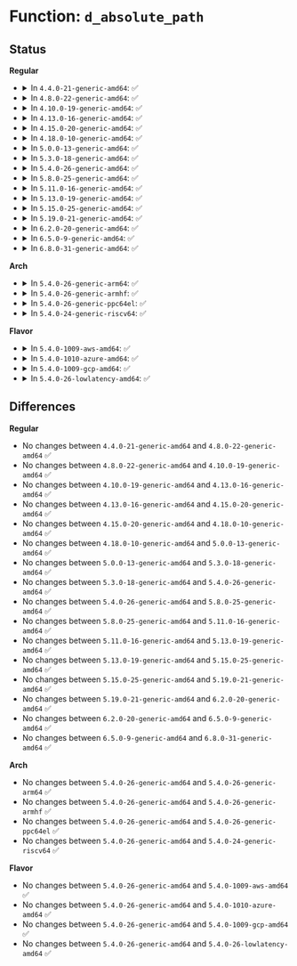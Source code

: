# Function: <code>d_absolute_path</code>

## Status
<b>Regular</b>
<ul>
<li>
<details>
<summary>In <code>4.4.0-21-generic-amd64</code>: ✅</summary>

```c
char * d_absolute_path(const struct path * path, char * buf, int buflen)
```

```json
{
  "name": "d_absolute_path",
  "collision_type": "Unique Global",
  "inline_type": "No",
  "funcs": [
    {
      "addr": 18446744071581098432,
      "name": "d_absolute_path",
      "external": true,
      "loc": "fs/dcache.c:3005",
      "file": "fs/dcache.c",
      "inline": "seen, unknown",
      "caller_inline": [],
      "caller_func": [
        "security/tomoyo/realpath.c:tomoyo_realpath_from_path",
        "security/apparmor/path.c:aa_path_name",
        "security/integrity/ima/ima_api.c:ima_d_path"
      ]
    }
  ],
  "symbols": [
    {
      "addr": 18446744071581098432,
      "name": "d_absolute_path",
      "section": ".text",
      "bind": "STB_GLOBAL",
      "size": 145
    }
  ]
}
```
</details>
</li>
<li>
<details>
<summary>In <code>4.8.0-22-generic-amd64</code>: ✅</summary>

```c
char * d_absolute_path(const struct path * path, char * buf, int buflen)
```

```json
{
  "name": "d_absolute_path",
  "collision_type": "Unique Global",
  "inline_type": "No",
  "funcs": [
    {
      "addr": 18446744071581263968,
      "name": "d_absolute_path",
      "external": true,
      "loc": "fs/dcache.c:3172",
      "file": "fs/dcache.c",
      "inline": "seen, unknown",
      "caller_inline": [],
      "caller_func": [
        "security/tomoyo/realpath.c:tomoyo_realpath_from_path",
        "security/apparmor/path.c:aa_path_name",
        "security/integrity/ima/ima_api.c:ima_d_path"
      ]
    }
  ],
  "symbols": [
    {
      "addr": 18446744071581263968,
      "name": "d_absolute_path",
      "section": ".text",
      "bind": "STB_GLOBAL",
      "size": 145
    }
  ]
}
```
</details>
</li>
<li>
<details>
<summary>In <code>4.10.0-19-generic-amd64</code>: ✅</summary>

```c
char * d_absolute_path(const struct path * path, char * buf, int buflen)
```

```json
{
  "name": "d_absolute_path",
  "collision_type": "Unique Global",
  "inline_type": "No",
  "funcs": [
    {
      "addr": 18446744071581341808,
      "name": "d_absolute_path",
      "external": true,
      "loc": "fs/dcache.c:3182",
      "file": "fs/dcache.c",
      "inline": "seen, unknown",
      "caller_inline": [],
      "caller_func": [
        "security/tomoyo/realpath.c:tomoyo_realpath_from_path",
        "security/apparmor/path.c:aa_path_name",
        "security/integrity/ima/ima_api.c:ima_d_path"
      ]
    }
  ],
  "symbols": [
    {
      "addr": 18446744071581341808,
      "name": "d_absolute_path",
      "section": ".text",
      "bind": "STB_GLOBAL",
      "size": 145
    }
  ]
}
```
</details>
</li>
<li>
<details>
<summary>In <code>4.13.0-16-generic-amd64</code>: ✅</summary>

```c
char * d_absolute_path(const struct path * path, char * buf, int buflen)
```

```json
{
  "name": "d_absolute_path",
  "collision_type": "Unique Global",
  "inline_type": "No",
  "funcs": [
    {
      "addr": 18446744071581397232,
      "name": "d_absolute_path",
      "external": true,
      "loc": "fs/dcache.c:3212",
      "file": "fs/dcache.c",
      "inline": "seen, unknown",
      "caller_inline": [],
      "caller_func": [
        "security/tomoyo/realpath.c:tomoyo_realpath_from_path",
        "security/apparmor/path.c:aa_path_name",
        "security/integrity/ima/ima_api.c:ima_d_path"
      ]
    }
  ],
  "symbols": [
    {
      "addr": 18446744071581397232,
      "name": "d_absolute_path",
      "section": ".text",
      "bind": "STB_GLOBAL",
      "size": 160
    }
  ]
}
```
</details>
</li>
<li>
<details>
<summary>In <code>4.15.0-20-generic-amd64</code>: ✅</summary>

```c
char * d_absolute_path(const struct path * path, char * buf, int buflen)
```

```json
{
  "name": "d_absolute_path",
  "collision_type": "Unique Global",
  "inline_type": "No",
  "funcs": [
    {
      "addr": 18446744071581538832,
      "name": "d_absolute_path",
      "external": true,
      "loc": "fs/dcache.c:3224",
      "file": "fs/dcache.c",
      "inline": "seen, unknown",
      "caller_inline": [],
      "caller_func": [
        "security/tomoyo/realpath.c:tomoyo_realpath_from_path",
        "security/apparmor/path.c:aa_path_name",
        "security/integrity/ima/ima_api.c:ima_d_path"
      ]
    }
  ],
  "symbols": [
    {
      "addr": 18446744071581538832,
      "name": "d_absolute_path",
      "section": ".text",
      "bind": "STB_GLOBAL",
      "size": 160
    }
  ]
}
```
</details>
</li>
<li>
<details>
<summary>In <code>4.18.0-10-generic-amd64</code>: ✅</summary>

```c
char * d_absolute_path(const struct path * path, char * buf, int buflen)
```

```json
{
  "name": "d_absolute_path",
  "collision_type": "Unique Global",
  "inline_type": "No",
  "funcs": [
    {
      "addr": 18446744071581810928,
      "name": "d_absolute_path",
      "external": true,
      "loc": "fs/d_path.c:191",
      "file": "fs/d_path.c",
      "inline": "seen, unknown",
      "caller_inline": [],
      "caller_func": [
        "security/tomoyo/realpath.c:tomoyo_realpath_from_path",
        "security/apparmor/path.c:aa_path_name",
        "security/integrity/ima/ima_api.c:ima_d_path"
      ]
    }
  ],
  "symbols": [
    {
      "addr": 18446744071581810928,
      "name": "d_absolute_path",
      "section": ".text",
      "bind": "STB_GLOBAL",
      "size": 169
    }
  ]
}
```
</details>
</li>
<li>
<details>
<summary>In <code>5.0.0-13-generic-amd64</code>: ✅</summary>

```c
char * d_absolute_path(const struct path * path, char * buf, int buflen)
```

```json
{
  "name": "d_absolute_path",
  "collision_type": "Unique Global",
  "inline_type": "No",
  "funcs": [
    {
      "addr": 18446744071581897920,
      "name": "d_absolute_path",
      "external": true,
      "loc": "fs/d_path.c:191",
      "file": "fs/d_path.c",
      "inline": "seen, unknown",
      "caller_inline": [],
      "caller_func": [
        "security/tomoyo/realpath.c:tomoyo_realpath_from_path",
        "security/apparmor/path.c:aa_path_name",
        "security/integrity/ima/ima_api.c:ima_d_path"
      ]
    }
  ],
  "symbols": [
    {
      "addr": 18446744071581897920,
      "name": "d_absolute_path",
      "section": ".text",
      "bind": "STB_GLOBAL",
      "size": 169
    }
  ]
}
```
</details>
</li>
<li>
<details>
<summary>In <code>5.3.0-18-generic-amd64</code>: ✅</summary>

```c
char * d_absolute_path(const struct path * path, char * buf, int buflen)
```

```json
{
  "name": "d_absolute_path",
  "collision_type": "Unique Global",
  "inline_type": "No",
  "funcs": [
    {
      "addr": 18446744071582022992,
      "name": "d_absolute_path",
      "external": true,
      "loc": "fs/d_path.c:191",
      "file": "fs/d_path.c",
      "inline": "seen, unknown",
      "caller_inline": [],
      "caller_func": [
        "security/tomoyo/realpath.c:tomoyo_realpath_from_path",
        "security/integrity/ima/ima_api.c:ima_d_path"
      ]
    }
  ],
  "symbols": [
    {
      "addr": 18446744071582022992,
      "name": "d_absolute_path",
      "section": ".text",
      "bind": "STB_GLOBAL",
      "size": 169
    }
  ]
}
```
</details>
</li>
<li>
<details>
<summary>In <code>5.4.0-26-generic-amd64</code>: ✅</summary>

```c
char * d_absolute_path(const struct path * path, char * buf, int buflen)
```

```json
{
  "name": "d_absolute_path",
  "collision_type": "Unique Global",
  "inline_type": "No",
  "funcs": [
    {
      "addr": 18446744071582100976,
      "name": "d_absolute_path",
      "external": true,
      "loc": "fs/d_path.c:193",
      "file": "fs/d_path.c",
      "inline": "seen, unknown",
      "caller_inline": [],
      "caller_func": [
        "security/tomoyo/realpath.c:tomoyo_realpath_from_path",
        "security/integrity/ima/ima_api.c:ima_d_path"
      ]
    }
  ],
  "symbols": [
    {
      "addr": 18446744071582100976,
      "name": "d_absolute_path",
      "section": ".text",
      "bind": "STB_GLOBAL",
      "size": 169
    }
  ]
}
```
</details>
</li>
<li>
<details>
<summary>In <code>5.8.0-25-generic-amd64</code>: ✅</summary>

```c
char * d_absolute_path(const struct path * path, char * buf, int buflen)
```

```json
{
  "name": "d_absolute_path",
  "collision_type": "Unique Global",
  "inline_type": "No",
  "funcs": [
    {
      "addr": 18446744071582337808,
      "name": "d_absolute_path",
      "external": true,
      "loc": "fs/d_path.c:193",
      "file": "fs/d_path.c",
      "inline": "seen, unknown",
      "caller_inline": [],
      "caller_func": [
        "security/tomoyo/realpath.c:tomoyo_realpath_from_path",
        "security/integrity/ima/ima_api.c:ima_d_path"
      ]
    }
  ],
  "symbols": [
    {
      "addr": 18446744071582337808,
      "name": "d_absolute_path",
      "section": ".text",
      "bind": "STB_GLOBAL",
      "size": 138
    }
  ]
}
```
</details>
</li>
<li>
<details>
<summary>In <code>5.11.0-16-generic-amd64</code>: ✅</summary>

```c
char * d_absolute_path(const struct path * path, char * buf, int buflen)
```

```json
{
  "name": "d_absolute_path",
  "collision_type": "Unique Global",
  "inline_type": "No",
  "funcs": [
    {
      "addr": 18446744071582389296,
      "name": "d_absolute_path",
      "external": true,
      "loc": "fs/d_path.c:197",
      "file": "fs/d_path.c",
      "inline": "seen, unknown",
      "caller_inline": [],
      "caller_func": [
        "security/tomoyo/realpath.c:tomoyo_realpath_from_path",
        "security/integrity/ima/ima_api.c:ima_d_path"
      ]
    }
  ],
  "symbols": [
    {
      "addr": 18446744071582389296,
      "name": "d_absolute_path",
      "section": ".text",
      "bind": "STB_GLOBAL",
      "size": 138
    }
  ]
}
```
</details>
</li>
<li>
<details>
<summary>In <code>5.13.0-19-generic-amd64</code>: ✅</summary>

```c
char * d_absolute_path(const struct path * path, char * buf, int buflen)
```

```json
{
  "name": "d_absolute_path",
  "collision_type": "Unique Global",
  "inline_type": "No",
  "funcs": [
    {
      "addr": 18446744071582416656,
      "name": "d_absolute_path",
      "external": true,
      "loc": "fs/d_path.c:197",
      "file": "fs/d_path.c",
      "inline": "seen, unknown",
      "caller_inline": [],
      "caller_func": [
        "security/tomoyo/realpath.c:tomoyo_realpath_from_path",
        "security/integrity/ima/ima_api.c:ima_d_path"
      ]
    }
  ],
  "symbols": [
    {
      "addr": 18446744071582416656,
      "name": "d_absolute_path",
      "section": ".text",
      "bind": "STB_GLOBAL",
      "size": 138
    }
  ]
}
```
</details>
</li>
<li>
<details>
<summary>In <code>5.15.0-25-generic-amd64</code>: ✅</summary>

```c
char * d_absolute_path(const struct path * path, char * buf, int buflen)
```

```json
{
  "name": "d_absolute_path",
  "collision_type": "Unique Global",
  "inline_type": "No",
  "funcs": [
    {
      "addr": 18446744071582739280,
      "name": "d_absolute_path",
      "external": true,
      "loc": "fs/d_path.c:228",
      "file": "fs/d_path.c",
      "inline": "seen, unknown",
      "caller_inline": [],
      "caller_func": [
        "security/tomoyo/realpath.c:tomoyo_realpath_from_path",
        "security/integrity/ima/ima_api.c:ima_d_path"
      ]
    }
  ],
  "symbols": [
    {
      "addr": 18446744071582739280,
      "name": "d_absolute_path",
      "section": ".text",
      "bind": "STB_GLOBAL",
      "size": 154
    }
  ]
}
```
</details>
</li>
<li>
<details>
<summary>In <code>5.19.0-21-generic-amd64</code>: ✅</summary>

```c
char * d_absolute_path(const struct path * path, char * buf, int buflen)
```

```json
{
  "name": "d_absolute_path",
  "collision_type": "Unique Global",
  "inline_type": "No",
  "funcs": [
    {
      "addr": 18446744071583285616,
      "name": "d_absolute_path",
      "external": true,
      "loc": "fs/d_path.c:226",
      "file": "fs/d_path.c",
      "inline": "seen, unknown",
      "caller_inline": [],
      "caller_func": [
        "security/tomoyo/realpath.c:tomoyo_realpath_from_path",
        "security/integrity/ima/ima_api.c:ima_d_path"
      ]
    }
  ],
  "symbols": [
    {
      "addr": 18446744071583285616,
      "name": "d_absolute_path",
      "section": ".text",
      "bind": "STB_GLOBAL",
      "size": 169
    }
  ]
}
```
</details>
</li>
<li>
<details>
<summary>In <code>6.2.0-20-generic-amd64</code>: ✅</summary>

```c
char * d_absolute_path(const struct path * path, char * buf, int buflen)
```

```json
{
  "name": "d_absolute_path",
  "collision_type": "Unique Global",
  "inline_type": "No",
  "funcs": [
    {
      "addr": 18446744071583868928,
      "name": "d_absolute_path",
      "external": true,
      "loc": "fs/d_path.c:226",
      "file": "fs/d_path.c",
      "inline": "seen, unknown",
      "caller_inline": [],
      "caller_func": [
        "security/tomoyo/realpath.c:tomoyo_realpath_from_path",
        "security/integrity/ima/ima_api.c:ima_d_path"
      ]
    }
  ],
  "symbols": [
    {
      "addr": 18446744071583868928,
      "name": "d_absolute_path",
      "section": ".text",
      "bind": "STB_GLOBAL",
      "size": 169
    }
  ]
}
```
</details>
</li>
<li>
<details>
<summary>In <code>6.5.0-9-generic-amd64</code>: ✅</summary>

```c
char * d_absolute_path(const struct path * path, char * buf, int buflen)
```

```json
{
  "name": "d_absolute_path",
  "collision_type": "Unique Global",
  "inline_type": "No",
  "funcs": [
    {
      "addr": 18446744071584090688,
      "name": "d_absolute_path",
      "external": true,
      "loc": "fs/d_path.c:227",
      "file": "fs/d_path.c",
      "inline": "seen, unknown",
      "caller_inline": [],
      "caller_func": [
        "security/tomoyo/realpath.c:tomoyo_realpath_from_path",
        "security/integrity/ima/ima_api.c:ima_d_path"
      ]
    }
  ],
  "symbols": [
    {
      "addr": 18446744071584090688,
      "name": "d_absolute_path",
      "section": ".text",
      "bind": "STB_GLOBAL",
      "size": 169
    }
  ]
}
```
</details>
</li>
<li>
<details>
<summary>In <code>6.8.0-31-generic-amd64</code>: ✅</summary>

```c
char * d_absolute_path(const struct path * path, char * buf, int buflen)
```

```json
{
  "name": "d_absolute_path",
  "collision_type": "Unique Global",
  "inline_type": "No",
  "funcs": [
    {
      "addr": 18446744071584306784,
      "name": "d_absolute_path",
      "external": true,
      "loc": "fs/d_path.c:227",
      "file": "fs/d_path.c",
      "inline": "seen, unknown",
      "caller_inline": [],
      "caller_func": [
        "security/tomoyo/realpath.c:tomoyo_realpath_from_path",
        "security/integrity/ima/ima_api.c:ima_d_path"
      ]
    }
  ],
  "symbols": [
    {
      "addr": 18446744071584306784,
      "name": "d_absolute_path",
      "section": ".text",
      "bind": "STB_GLOBAL",
      "size": 169
    }
  ]
}
```
</details>
</li>
</ul>
<b>Arch</b>
<ul>
<li>
<details>
<summary>In <code>5.4.0-26-generic-arm64</code>: ✅</summary>

```c
char * d_absolute_path(const struct path * path, char * buf, int buflen)
```

```json
{
  "name": "d_absolute_path",
  "collision_type": "Unique Global",
  "inline_type": "No",
  "funcs": [
    {
      "addr": 18446603336493637952,
      "name": "d_absolute_path",
      "external": true,
      "loc": "fs/d_path.c:193",
      "file": "fs/d_path.c",
      "inline": "seen, unknown",
      "caller_inline": [],
      "caller_func": [
        "security/tomoyo/realpath.c:tomoyo_realpath_from_path",
        "security/integrity/ima/ima_api.c:ima_d_path"
      ]
    }
  ],
  "symbols": [
    {
      "addr": 18446603336493637952,
      "name": "d_absolute_path",
      "section": ".text",
      "bind": "STB_GLOBAL",
      "size": 188
    }
  ]
}
```
</details>
</li>
<li>
<details>
<summary>In <code>5.4.0-26-generic-armhf</code>: ✅</summary>

```c
char * d_absolute_path(const struct path * path, char * buf, int buflen)
```

```json
{
  "name": "d_absolute_path",
  "collision_type": "Unique Global",
  "inline_type": "No",
  "funcs": [
    {
      "addr": 3227175760,
      "name": "d_absolute_path",
      "external": true,
      "loc": "fs/d_path.c:193",
      "file": "fs/d_path.c",
      "inline": "seen, unknown",
      "caller_inline": [],
      "caller_func": [
        "security/tomoyo/realpath.c:tomoyo_realpath_from_path",
        "security/integrity/ima/ima_api.c:ima_d_path"
      ]
    }
  ],
  "symbols": [
    {
      "addr": 3227175760,
      "name": "d_absolute_path",
      "section": ".text",
      "bind": "STB_GLOBAL",
      "size": 180
    }
  ]
}
```
</details>
</li>
<li>
<details>
<summary>In <code>5.4.0-26-generic-ppc64el</code>: ✅</summary>

```c
char * d_absolute_path(const struct path * path, char * buf, int buflen)
```

```json
{
  "name": "d_absolute_path",
  "collision_type": "Unique Global",
  "inline_type": "No",
  "funcs": [
    {
      "addr": 13835058055287229456,
      "name": "d_absolute_path",
      "external": true,
      "loc": "fs/d_path.c:193",
      "file": "fs/d_path.c",
      "inline": "seen, unknown",
      "caller_inline": [],
      "caller_func": [
        "security/tomoyo/realpath.c:tomoyo_realpath_from_path",
        "security/integrity/ima/ima_api.c:ima_d_path"
      ]
    }
  ],
  "symbols": [
    {
      "addr": 13835058055287229456,
      "name": "d_absolute_path",
      "section": ".text",
      "bind": "STB_GLOBAL",
      "size": 224
    }
  ]
}
```
</details>
</li>
<li>
<details>
<summary>In <code>5.4.0-24-generic-riscv64</code>: ✅</summary>

```c
char * d_absolute_path(const struct path * path, char * buf, int buflen)
```

```json
{
  "name": "d_absolute_path",
  "collision_type": "Unique Global",
  "inline_type": "No",
  "funcs": [
    {
      "addr": 18446743936273273852,
      "name": "d_absolute_path",
      "external": true,
      "loc": "fs/d_path.c:193",
      "file": "fs/d_path.c",
      "inline": "seen, unknown",
      "caller_inline": [],
      "caller_func": [
        "security/tomoyo/realpath.c:tomoyo_realpath_from_path",
        "security/integrity/ima/ima_api.c:ima_d_path"
      ]
    }
  ],
  "symbols": [
    {
      "addr": 18446743936273273852,
      "name": "d_absolute_path",
      "section": ".text",
      "bind": "STB_GLOBAL",
      "size": 138
    }
  ]
}
```
</details>
</li>
</ul>
<b>Flavor</b>
<ul>
<li>
<details>
<summary>In <code>5.4.0-1009-aws-amd64</code>: ✅</summary>

```c
char * d_absolute_path(const struct path * path, char * buf, int buflen)
```

```json
{
  "name": "d_absolute_path",
  "collision_type": "Unique Global",
  "inline_type": "No",
  "funcs": [
    {
      "addr": 18446744071582069712,
      "name": "d_absolute_path",
      "external": true,
      "loc": "fs/d_path.c:193",
      "file": "fs/d_path.c",
      "inline": "seen, unknown",
      "caller_inline": [],
      "caller_func": [
        "security/tomoyo/realpath.c:tomoyo_realpath_from_path",
        "security/integrity/ima/ima_api.c:ima_d_path"
      ]
    }
  ],
  "symbols": [
    {
      "addr": 18446744071582069712,
      "name": "d_absolute_path",
      "section": ".text",
      "bind": "STB_GLOBAL",
      "size": 169
    }
  ]
}
```
</details>
</li>
<li>
<details>
<summary>In <code>5.4.0-1010-azure-amd64</code>: ✅</summary>

```c
char * d_absolute_path(const struct path * path, char * buf, int buflen)
```

```json
{
  "name": "d_absolute_path",
  "collision_type": "Unique Global",
  "inline_type": "No",
  "funcs": [
    {
      "addr": 18446744071582007264,
      "name": "d_absolute_path",
      "external": true,
      "loc": "fs/d_path.c:193",
      "file": "fs/d_path.c",
      "inline": "seen, unknown",
      "caller_inline": [],
      "caller_func": [
        "security/tomoyo/realpath.c:tomoyo_realpath_from_path",
        "security/integrity/ima/ima_api.c:ima_d_path"
      ]
    }
  ],
  "symbols": [
    {
      "addr": 18446744071582007264,
      "name": "d_absolute_path",
      "section": ".text",
      "bind": "STB_GLOBAL",
      "size": 169
    }
  ]
}
```
</details>
</li>
<li>
<details>
<summary>In <code>5.4.0-1009-gcp-amd64</code>: ✅</summary>

```c
char * d_absolute_path(const struct path * path, char * buf, int buflen)
```

```json
{
  "name": "d_absolute_path",
  "collision_type": "Unique Global",
  "inline_type": "No",
  "funcs": [
    {
      "addr": 18446744071582060992,
      "name": "d_absolute_path",
      "external": true,
      "loc": "fs/d_path.c:193",
      "file": "fs/d_path.c",
      "inline": "seen, unknown",
      "caller_inline": [],
      "caller_func": [
        "security/tomoyo/realpath.c:tomoyo_realpath_from_path",
        "security/integrity/ima/ima_api.c:ima_d_path"
      ]
    }
  ],
  "symbols": [
    {
      "addr": 18446744071582060992,
      "name": "d_absolute_path",
      "section": ".text",
      "bind": "STB_GLOBAL",
      "size": 169
    }
  ]
}
```
</details>
</li>
<li>
<details>
<summary>In <code>5.4.0-26-lowlatency-amd64</code>: ✅</summary>

```c
char * d_absolute_path(const struct path * path, char * buf, int buflen)
```

```json
{
  "name": "d_absolute_path",
  "collision_type": "Unique Global",
  "inline_type": "No",
  "funcs": [
    {
      "addr": 18446744071582132752,
      "name": "d_absolute_path",
      "external": true,
      "loc": "fs/d_path.c:193",
      "file": "fs/d_path.c",
      "inline": "seen, unknown",
      "caller_inline": [],
      "caller_func": [
        "security/tomoyo/realpath.c:tomoyo_realpath_from_path",
        "security/integrity/ima/ima_api.c:ima_d_path"
      ]
    }
  ],
  "symbols": [
    {
      "addr": 18446744071582132752,
      "name": "d_absolute_path",
      "section": ".text",
      "bind": "STB_GLOBAL",
      "size": 169
    }
  ]
}
```
</details>
</li>
</ul>

## Differences
<b>Regular</b>
<ul>
<li>
No changes between <code>4.4.0-21-generic-amd64</code> and <code>4.8.0-22-generic-amd64</code> ✅
</li>
<li>
No changes between <code>4.8.0-22-generic-amd64</code> and <code>4.10.0-19-generic-amd64</code> ✅
</li>
<li>
No changes between <code>4.10.0-19-generic-amd64</code> and <code>4.13.0-16-generic-amd64</code> ✅
</li>
<li>
No changes between <code>4.13.0-16-generic-amd64</code> and <code>4.15.0-20-generic-amd64</code> ✅
</li>
<li>
No changes between <code>4.15.0-20-generic-amd64</code> and <code>4.18.0-10-generic-amd64</code> ✅
</li>
<li>
No changes between <code>4.18.0-10-generic-amd64</code> and <code>5.0.0-13-generic-amd64</code> ✅
</li>
<li>
No changes between <code>5.0.0-13-generic-amd64</code> and <code>5.3.0-18-generic-amd64</code> ✅
</li>
<li>
No changes between <code>5.3.0-18-generic-amd64</code> and <code>5.4.0-26-generic-amd64</code> ✅
</li>
<li>
No changes between <code>5.4.0-26-generic-amd64</code> and <code>5.8.0-25-generic-amd64</code> ✅
</li>
<li>
No changes between <code>5.8.0-25-generic-amd64</code> and <code>5.11.0-16-generic-amd64</code> ✅
</li>
<li>
No changes between <code>5.11.0-16-generic-amd64</code> and <code>5.13.0-19-generic-amd64</code> ✅
</li>
<li>
No changes between <code>5.13.0-19-generic-amd64</code> and <code>5.15.0-25-generic-amd64</code> ✅
</li>
<li>
No changes between <code>5.15.0-25-generic-amd64</code> and <code>5.19.0-21-generic-amd64</code> ✅
</li>
<li>
No changes between <code>5.19.0-21-generic-amd64</code> and <code>6.2.0-20-generic-amd64</code> ✅
</li>
<li>
No changes between <code>6.2.0-20-generic-amd64</code> and <code>6.5.0-9-generic-amd64</code> ✅
</li>
<li>
No changes between <code>6.5.0-9-generic-amd64</code> and <code>6.8.0-31-generic-amd64</code> ✅
</li>
</ul>
<b>Arch</b>
<ul>
<li>
No changes between <code>5.4.0-26-generic-amd64</code> and <code>5.4.0-26-generic-arm64</code> ✅
</li>
<li>
No changes between <code>5.4.0-26-generic-amd64</code> and <code>5.4.0-26-generic-armhf</code> ✅
</li>
<li>
No changes between <code>5.4.0-26-generic-amd64</code> and <code>5.4.0-26-generic-ppc64el</code> ✅
</li>
<li>
No changes between <code>5.4.0-26-generic-amd64</code> and <code>5.4.0-24-generic-riscv64</code> ✅
</li>
</ul>
<b>Flavor</b>
<ul>
<li>
No changes between <code>5.4.0-26-generic-amd64</code> and <code>5.4.0-1009-aws-amd64</code> ✅
</li>
<li>
No changes between <code>5.4.0-26-generic-amd64</code> and <code>5.4.0-1010-azure-amd64</code> ✅
</li>
<li>
No changes between <code>5.4.0-26-generic-amd64</code> and <code>5.4.0-1009-gcp-amd64</code> ✅
</li>
<li>
No changes between <code>5.4.0-26-generic-amd64</code> and <code>5.4.0-26-lowlatency-amd64</code> ✅
</li>
</ul>

